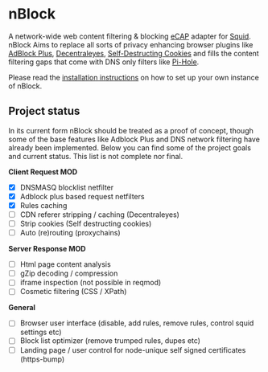 # nBlock
A network-wide web content filtering & blocking [eCAP](http://www.e-cap.org/) adapter for [Squid](http://www.squid-cache.org/).
nBlock Aims to replace all sorts of privacy enhancing browser plugins like [AdBlock Plus](https://adblockplus.org/), [Decentraleyes](https://github.com/Synzvato/decentraleyes/wiki/Simple-Introduction), [Self-Destructing Cookies](https://addons.mozilla.org/en-US/firefox/addon/self-destructing-cookies/?src=api) and fills the content filtering gaps that come with DNS only filters like [Pi-Hole](https://pi-hole.net).

Please read the [installation instructions](https://github.com/notracking/nBlock/blob/master/INSTALL.md) on how to set up your own instance of nBlock.

## Project status
In its current form nBlock should be treated as a proof of concept, though some of the base features like Adblock Plus and DNS network filtering have already been implemented.
Below you can find some of the project goals and current status. This list is not complete nor final.

**Client Request MOD**
- [x] DNSMASQ blocklist netfilter
- [x] Adblock plus based request netfilters
- [x] Rules caching
- [ ] CDN referer stripping / caching (Decentraleyes)
- [ ] Strip cookies (Self destructing cookies)
- [ ] Auto (re)routing (proxychains)

**Server Response MOD**
- [ ] Html page content analysis
- [ ] gZip decoding / compression
- [ ] iframe inspection (not possible in reqmod)
- [ ] Cosmetic filtering (CSS / XPath)

**General**
- [ ] Browser user interface (disable, add rules, remove rules, control squid settings etc)
- [ ] Block list optimizer (remove trumped rules, dupes etc)
- [ ] Landing page / user control for node-unique self signed certificates (https-bump)
